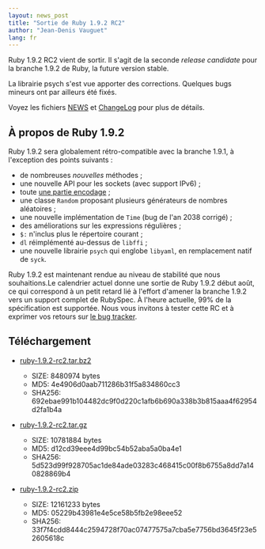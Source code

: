 ```yaml
---
layout: news_post
title: "Sortie de Ruby 1.9.2 RC2"
author: "Jean-Denis Vauguet"
lang: fr
---
```


Ruby 1.9.2 RC2 vient de sortir. Il s\'agit de la seconde *release
candidate* pour la branche 1.9.2 de Ruby, la future version stable.

La librairie psych s\'est vue apporter des corrections. Quelques bugs
mineurs ont par ailleurs été fixés.

Voyez les fichiers [NEWS][1] et [ChangeLog][2] pour plus de détails.

## À propos de Ruby 1.9.2

Ruby 1.9.2 sera globalement rétro-compatible avec la branche 1.9.1, à
l\'exception des points suivants :

* de nombreuses *nouvelles* méthodes ;
* une nouvelle API pour les sockets (avec support IPv6) ;
* toute [une partie encodage][3] ;
* une classe `Random` proposant plusieurs générateurs de nombres
  aléatoires ;
* une nouvelle implémentation de `Time` (bug de l\'an 2038 corrigé) ;
* des améliorations sur les expressions régulières ;
* `$:` n\'inclus plus le répertoire courant ;
* `dl` réimplémenté au-dessus de `libffi` ;
* une nouvelle librairie `psych` qui englobe `libyaml`, en remplacement
  natif de `syck`.

Ruby 1.9.2 est maintenant rendue au niveau de stabilité que nous
souhaitions.Le calendrier actuel donne une sortie de Ruby 1.9.2 début
août, ce qui correspond à un petit retard lié à l\'effort d\'amener la
branche 1.9.2 vers un support complet de RubySpec. À l\'heure actuelle,
99% de la spécification est supportée. Nous vous invitons à tester cette
RC et à exprimer vos retours sur [le bug tracker][4].

## Téléchargement

* [ruby-1.9.2-rc2.tar.bz2][5]
  * SIZE: 8480974 bytes
  * MD5: 4e4906d0aab711286b31f5a834860cc3
  * SHA256:
    692ebae991b104482dc9f0d220c1afb6b690a338b3b815aaa4f62954d2fa1b4a

* [ruby-1.9.2-rc2.tar.gz][6]
  * SIZE: 10781884 bytes
  * MD5: d12cd39eee4d99bc54b52aba5a0ba4e1
  * SHA256:
    5d523d99f928705ac1de84ade03283c468415c00f8b6755a8dd7a140828869b4

* [ruby-1.9.2-rc2.zip][7]
  * SIZE: 12161233 bytes
  * MD5: 05229b43981e4e5ce58b5fb2e98eee52
  * SHA256:
    33f7f4cdd8444c2594728f70ac07477575a7cba5e7756bd3645f23e52605618c



[1]: http://svn.ruby-lang.org/repos/ruby/tags/v1_9_2_rc2/NEWS
[2]: http://svn.ruby-lang.org/repos/ruby/tags/v1_9_2_rc2/ChangeLog
[3]: http://yehudakatz.com/2010/05/17/encodings-unabridged/
[4]: http://redmine.ruby-lang.org/projects/show/ruby-19/
[5]: http://ftp.ruby-lang.org/pub/ruby/1.9/ruby-1.9.2-rc2.tar.bz2
[6]: http://ftp.ruby-lang.org/pub/ruby/1.9/ruby-1.9.2-rc2.tar.gz
[7]: http://ftp.ruby-lang.org/pub/ruby/1.9/ruby-1.9.2-rc2.zip
